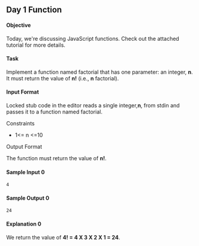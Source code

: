 ## Day 1 Function
#### Objective

Today, we're discussing JavaScript functions. Check out the attached tutorial for more details.

#### Task

Implement a function named factorial that has one parameter: an integer, **n**. It must return the value of **n!** (i.e., **n** factorial).

#### Input Format

Locked stub code in the editor reads a single integer,**n**, from stdin and passes it to a function named factorial.

Constraints
* 1<= n <=10

Output Format

The function must return the value of **n!**.

#### Sample Input 0

	4
#### Sample Output 0

	24
#### Explanation 0

We return the value of **4! = 4 X 3 X 2 X 1 = 24**.
